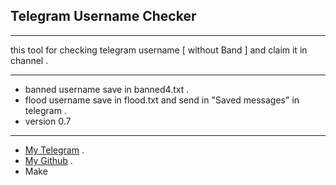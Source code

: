 ## Telegram Username Checker
***
this tool for checking telegram username [ without Band ] and claim it in channel .
***
* banned username save in banned4.txt .
* flood username save in flood.txt and send in "Saved messages" in telegram .
* version 0.7
***
* [My Telegram](https://t.me/u_l_w) .
* [My Github](https://github.com/AhmedTools) .
* Make 
